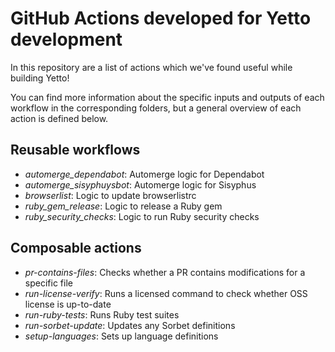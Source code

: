 # GitHub Actions developed for Yetto development

In this repository are a list of actions which we've found useful while building Yetto!

You can find more information about the specific inputs and outputs of each workflow in the corresponding folders, but a general overview of each action is defined below.

## Reusable workflows

- _automerge_dependabot_: Automerge logic for Dependabot
- _automerge_sisyphuysbot_: Automerge logic for Sisyphus
- _browserlist_: Logic to update browserlistrc
- _ruby_gem_release_: Logic to release a Ruby gem
- _ruby_security_checks_: Logic to run Ruby security checks

## Composable actions

- _pr-contains-files_: Checks whether a PR contains modifications for a specific file
- _run-license-verify_: Runs a licensed command to check whether OSS license is up-to-date
- _run-ruby-tests_: Runs Ruby test suites
- _run-sorbet-update_: Updates any Sorbet definitions
- _setup-languages_: Sets up language definitions
